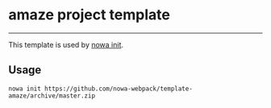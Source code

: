 # amaze project template

---

This template is used by [nowa init](https://github.com/nowa-webpack/nowa-init).

## Usage

```shell
nowa init https://github.com/nowa-webpack/template-amaze/archive/master.zip
```

